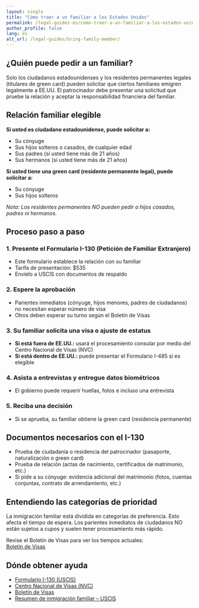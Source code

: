 ```yaml
---
layout: single
title: "Cómo traer a un familiar a los Estados Unidos"
permalink: /legal-guides-es/como-traer-a-un-familiar-a-los-estados-unidos/
author_profile: false
lang: es
alt_url: /legal-guides/bring-family-member/
---
```


## ¿Quién puede pedir a un familiar?

Solo los ciudadanos estadounidenses y los residentes permanentes legales (titulares de green card) pueden solicitar que ciertos familiares emigren legalmente a EE.UU. El patrocinador debe presentar una solicitud que pruebe la relación y aceptar la responsabilidad financiera del familiar.

## Relación familiar elegible

**Si usted es ciudadano estadounidense, puede solicitar a:**

- Su cónyuge  
- Sus hijos solteros o casados, de cualquier edad  
- Sus padres (si usted tiene más de 21 años)  
- Sus hermanos (si usted tiene más de 21 años)

**Si usted tiene una green card (residente permanente legal), puede solicitar a:**

- Su cónyuge  
- Sus hijos solteros  

*Nota: Los residentes permanentes NO pueden pedir a hijos casados, padres ni hermanos.*

## Proceso paso a paso

### 1. Presente el Formulario I-130 (Petición de Familiar Extranjero)

- Este formulario establece la relación con su familiar  
- Tarifa de presentación: $535  
- Envíelo a USCIS con documentos de respaldo

### 2. Espere la aprobación

- Parientes inmediatos (cónyuge, hijos menores, padres de ciudadanos) no necesitan esperar número de visa  
- Otros deben esperar su turno según el Boletín de Visas

### 3. Su familiar solicita una visa o ajuste de estatus

- **Si está fuera de EE.UU.:** usará el procesamiento consular por medio del Centro Nacional de Visas (NVC)  
- **Si está dentro de EE.UU.:** puede presentar el Formulario I-485 si es elegible

### 4. Asista a entrevistas y entregue datos biométricos

- El gobierno puede requerir huellas, fotos e incluso una entrevista

### 5. Reciba una decisión

- Si se aprueba, su familiar obtiene la green card (residencia permanente)

## Documentos necesarios con el I-130

- Prueba de ciudadanía o residencia del patrocinador (pasaporte, naturalización o green card)  
- Prueba de relación (actas de nacimiento, certificados de matrimonio, etc.)  
- Si pide a su cónyuge: evidencia adicional del matrimonio (fotos, cuentas conjuntas, contrato de arrendamiento, etc.)

## Entendiendo las categorías de prioridad

La inmigración familiar está dividida en categorías de preferencia. Esto afecta el tiempo de espera. Los parientes inmediatos de ciudadanos NO están sujetos a cupos y suelen tener procesamiento más rápido.

Revise el Boletín de Visas para ver los tiempos actuales:  
[Boletín de Visas](https://travel.state.gov/content/travel/en/legal/visa-law0/visa-bulletin.html)

## Dónde obtener ayuda

- [Formulario I-130 (USCIS)](https://www.uscis.gov/i-130)  
- [Centro Nacional de Visas (NVC)](https://travel.state.gov/content/travel/en/us-visas/immigrate/national-visa-center.html)  
- [Boletín de Visas](https://travel.state.gov/content/travel/en/legal/visa-law0/visa-bulletin.html)  
- [Resumen de inmigración familiar – USCIS](https://www.uscis.gov/family)